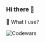 ### Hi there 👋

🔧 What I use?

![Codewars](https://github.r2v.ch/codewars?user=MXXXVETON&name=true&top_languages=true&stroke=%23b362ff&theme=purple_dark)

<!--
**a-klimovich/a-klimovich** is a ✨ _special_ ✨ repository because its `README.md` (this file) appears on your GitHub profile.

Here are some ideas to get you started:

- 🔭 I’m currently working on ...
- 🌱 I’m currently learning ...
- 👯 I’m looking to collaborate on ...
- 🤔 I’m looking for help with ...
- 💬 Ask me about ...
- 📫 How to reach me: ...
- 😄 Pronouns: ...
- ⚡ Fun fact: ...
-->
